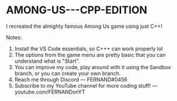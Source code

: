 # AMONG-US---CPP-EDITION
I recreated the almighty famous Among Us game using just C++!

Notes:
1. Install the VS Code essentials, so C+++ can work properly lol
2. The options from the game menu are pretty basic that you can understand what is "Start".
3. You can improve my code, play around with it using the Sandbox branch, or you can create your own branch.
4. Reach me through Discord — FERNAND#0456
5. Subscribe to  my YouTube channel for more coding stuff! — youtube.com/FERNANDonYT
